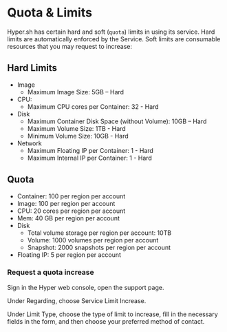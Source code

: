# Quota & Limits

Hyper.sh has certain hard and soft (`quota`) limits in using its service. Hard limits are automatically enforced by the Service. Soft limits are consumable resources that you may request to increase:

## Hard Limits
- Image
	- Maximum Image Size: 5GB – Hard
- CPU:
	- Maximum CPU cores per Container: 32 - Hard
- Disk
	- Maximum Container Disk Space (without Volume): 10GB – Hard
	- Maximum Volume Size: 1TB - Hard
	- Minimum Volume Size: 10GB - Hard
- Network
	- Maximum Floating IP per Container: 1 - Hard
	- Maximum Internal IP per Container: 1 - Hard

## Quota
- Container: 100 per region per account
- Image:  100 per region per account
- CPU:  20 cores per region per account
- Mem: 40 GB per region per account
- Disk
	- Total volume storage per region per account: 10TB
	- Volume: 1000 volumes per region per account
	- Snapshot: 2000 snapshots per region per account
- Floating IP: 5 per region per account

### Request a quota increase

Sign in the Hyper web console, open the support page.

Under Regarding, choose Service Limit Increase.

Under Limit Type, choose the type of limit to increase, fill in the necessary fields in the form, and then choose your preferred method of contact.
